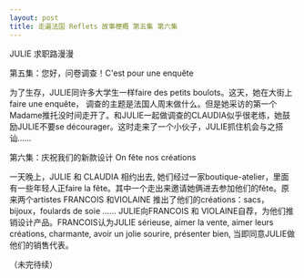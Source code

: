 ```yaml
---
layout: post
title: 走遍法国 Reflets 故事梗概 第五集 第六集
---
```


JULIE 求职路漫漫

第五集：您好，问卷调查！C'est pour une enquête

为了生存，JULIE同许多大学生一样faire des petits boulots。这天，她在大街上faire une enquête， 调查的主题是法国人周末做什么。但是她采访的第一个Madame推托没时间走开了。和JULIE一起做调查的CLAUDIA似乎很老练，她鼓励JULIE不要se décourager。这时走来了一个小伙子，JULIE抓住机会与之搭讪……

第六集：庆祝我们的新款设计 On fête nos créations

一天晚上，JULIE 和 CLAUDIA 相约出去, 她们经过一家boutique-atelier，里面有一些年轻人正faire la fête。其中一个走出来邀请她俩进去参加他们的fête。原来两个artistes FRANCOIS 和VIOLAINE 推出了他们的créations：sacs，bijoux，foulards de soie …… JULIE向FRANCOIS 和 VIOLAINE自荐，为他们推销设计产品。FRANCOIS认为JULIE sérieuse, aimer la vente, aimer leurs créations, charmante, avoir un jolie sourire, présenter bien, 当即同意JULIE做他们的销售代表。

（未完待续）
